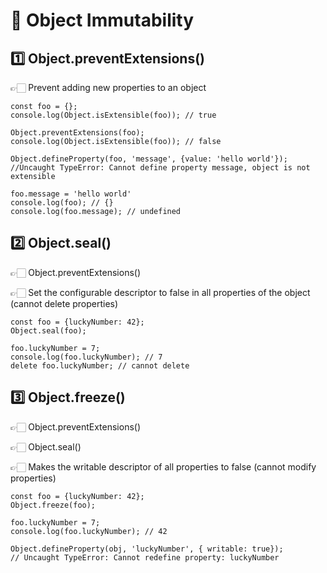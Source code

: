 # 🚦 Object Immutability

## 1️⃣ Object.preventExtensions()

👉🏻 Prevent adding new properties to an object

```
const foo = {};
console.log(Object.isExtensible(foo)); // true

Object.preventExtensions(foo);
console.log(Object.isExtensible(foo)); // false

Object.defineProperty(foo, 'message', {value: 'hello world'});
//Uncaught TypeError: Cannot define property message, object is not extensible 

foo.message = 'hello world' 
console.log(foo); // {}
console.log(foo.message); // undefined
```


## 2️⃣ Object.seal()

👉🏻 Object.preventExtensions()

👉🏻 Set the configurable descriptor to false in all properties of the object (cannot delete properties)

```
const foo = {luckyNumber: 42};
Object.seal(foo);

foo.luckyNumber = 7;
console.log(foo.luckyNumber); // 7
delete foo.luckyNumber; // cannot delete
```

## 3️⃣ Object.freeze()

👉🏻 Object.preventExtensions() 

👉🏻 Object.seal()

👉🏻 Makes the writable descriptor of all properties to false (cannot modify properties)

```
const foo = {luckyNumber: 42};
Object.freeze(foo);

foo.luckyNumber = 7;
console.log(foo.luckyNumber); // 42

Object.defineProperty(obj, 'luckyNumber', { writable: true}); 
// Uncaught TypeError: Cannot redefine property: luckyNumber 
```
